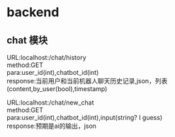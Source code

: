 # backend

## chat 模块
URL:localhost:<port>/chat/history\
method:GET\
para:user_id(int),chatbot_id(int)\
response:当前用户和当前机器人聊天历史记录,json，列表(content,by_user(bool),timestamp)

URL:localhost:<port>/chat/new_chat\
method:GET\
para:user_id(int),chatbot_id(int),input(string? I guess)\
response:预期是ai的输出，json